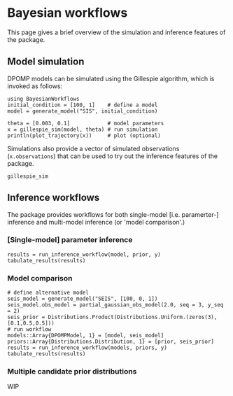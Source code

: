 # Bayesian workflows
This page gives a brief overview of the simulation and inference features of the package.

## Model simulation

DPOMP models can be simulated using the Gillespie algorithm, which is invoked as follows:

```
using BayesianWorkflows
initial_condition = [100, 1]    # define a model
model = generate_model("SIS", initial_condition)

theta = [0.003, 0.1]            # model parameters
x = gillespie_sim(model, theta)	# run simulation
println(plot_trajectory(x))     # plot (optional)
```

Simulations also provide a vector of simulated observations (`x.observations`) that can be used to try out the inference features of the package.

```@docs
gillespie_sim
```

## Inference workflows

The package provides workflows for both single-model [i.e. paramerter-] inference and multi-model inference (or 'model comparison'.)

### [Single-model] parameter inference

```
results = run_inference_workflow(model, prior, y)
tabulate_results(results)
```

### Model comparison

```
# define alternative model
seis_model = generate_model("SEIS", [100, 0, 1])
seis_model.obs_model = partial_gaussian_obs_model(2.0, seq = 3, y_seq = 2)
seis_prior = Distributions.Product(Distributions.Uniform.(zeros(3), [0.1,0.5,0.5]))
# run workflow
models::Array{DPOMPModel, 1} = [model, seis_model]
priors::Array{Distributions.Distribution, 1} = [prior, seis_prior]
results = run_inference_workflow(models, priors, y)
tabulate_results(results)
```

### Multiple candidate prior distributions
WIP
